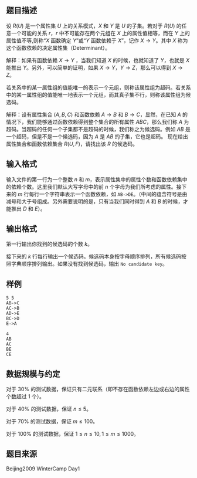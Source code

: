 ## 题目描述

设 $R(U)$ 是一个属性集 $U$ 上的关系模式，$X$ 和 $Y$ 是 $U$ 的子集。若对于 $R(U)$ 的任意一个可能的关系 $r$，$r$ 中不可能存在两个元组在 $X$ 上的属性值相等，而在 $Y$ 上的属性值不等,则称“$X$ 函数确定 $Y$”或“$Y$ 函数依赖于 $X$”，记作 $X\to Y$。其中 $X$ 称为这个函数依赖的决定属性集（Determinant）。

解释：如果有函数依赖 $X\to Y$ ，当我们知道 $X$ 的时候，也就知道了 $Y$，也就是 $X$ 能推出 $Y$。另外，可以简单的证明，如果 $X\to Y$，$Y\to Z$，那么可以得到 $X\to Z$。

若关系中的某一属性组的值能唯一的表示一个元组，则称该属性组为超码。若关系中的某一属性组的值能唯一地表示一个元组，而其真子集不行，则称该属性组为候选码。

解释：设有属性集合 $(A,B,C)$ 和函数依赖 $A\to B$ 和 $B\to C$，显然，在已知 $A$ 的情况下，我们能够通过函数依赖得到整个集合的所有属性 $ABC$，那么我们称 $A$ 为超码。当超码的任何一个子集都不是超码的时候，我们称之为候选码。例如 $AB$ 是一个超码，但是不是一个候选码，因为 $A$ 是 $AB$ 的子集，它也是超码。
现在给出属性集合和函数依赖集合 $R(U,F)$，请找出该 $R$ 的候选码。

## 输入格式

输入文件的第一行为一个整数 $n$ 和 $m$，表示属性集中的属性个数和函数依赖集中的依赖个数。这里我们默认大写字母中的前 $n$ 个字母为我们所考虑的属性。接下来的 $m$ 行每行一个字符串表示一个函数依赖，如 `AB->DE`。（中间的蕴含符号是由减号和大于号组成。另外需要说明的是，只有当我们同时得到 $A$ 和 $B$ 的时候，才能推出 $D$ 和 $E$）。

## 输出格式

第一行输出你找到的候选码的个数 $k$。

接下来的 $k$ 行每行输出一个候选码。候选码本身按字母顺序排列，所有候选码按照字典顺序排列输出。如果没有找到候选码，输出 `No candidate key`。

## 样例

```input1
5 5
AB->C
AC->B
AD->E
BC->D
E->A
```
```output1
4
AB
AC
BE
CE
```

## 数据规模与约定

对于 $30\%$ 的测试数据，保证只有二元联系（即不存在函数依赖左边或右边的属性个数超过 $1$ 个）。

对于 $40\%$ 的测试数据，保证 $n\le 5$。

对于 $70\%$ 的测试数据，保证 $m\le 100$。

对于 $100\%$ 的测试数据，保证 $1\le n\le 10,1\le m\le 1000$。

## 题目来源

Beijing2009 WinterCamp Day1

